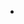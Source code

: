 - [<i class="material-icons github-icon"><object type="image/svg+xml" data="assets/icon/github.svg"></object></i>](https://github.com/gnu4cn/ccna60d)

